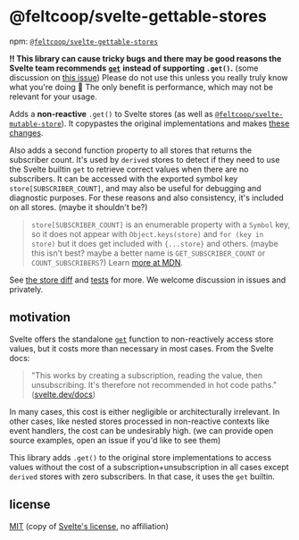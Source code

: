 # @feltcoop/svelte-gettable-stores

npm: [`@feltcoop/svelte-gettable-stores`](https://www.npmjs.com/package/@feltcoop/svelte-gettable-stores)

**‼ This library can cause tricky bugs**
**and there may be good reasons the Svelte team recommends**
**[`get`](https://svelte.dev/docs#run-time-svelte-store-get)**
**instead of supporting `.get()`.**
(some discussion on [this issue](https://github.com/sveltejs/svelte/issues/2060#issuecomment-667555847))
Please do not use this unless you really truly know what you're doing 🤒
The only benefit is performance, which may not be relevant for your usage.

Adds a **non-reactive** `.get()` to Svelte stores
(as well as [`@feltcoop/svelte-mutable-store`](https://github.com/feltcoop/svelte-mutable-store)).
It copypastes the original implementations and makes
[these changes](https://github.com/feltcoop/svelte-gettable-stores/commit/41df06d236ca8951e3a14f4fc4d945717a0d392a#diff-276a0044b7db537e1835eb8b2c20368b8a7437a3fde350198bff4db2b9e418fe).

Also adds a second function property to all stores that returns the subscriber count.
It's used by `derived` stores to detect if they need to use the Svelte builtin `get`
to retrieve correct values when there are no subscribers.
It can be accessed with the exported symbol key `store[SUBSCRIBER_COUNT]`,
and may also be useful for debugging and diagnostic purposes.
For these reasons and also consistency, it's included on all stores.
(maybe it shouldn't be?)

> `store[SUBSCRIBER_COUNT]` is an enumerable property with a `Symbol` key,
> so it does not appear with `Object.keys(store)` and `for (key in store)`
> but it does get included with `{...store}` and others.
> (maybe this isn't best? maybe a better name is `GET_SUBSCRIBER_COUNT` or `COUNT_SUBSCRIBERS`?)
> Learn [more at MDN](https://developer.mozilla.org/en-US/docs/Web/JavaScript/Enumerability_and_ownership_of_properties).

See [the store diff](https://github.com/feltcoop/svelte-gettable-stores/commit/41df06d236ca8951e3a14f4fc4d945717a0d392a#diff-276a0044b7db537e1835eb8b2c20368b8a7437a3fde350198bff4db2b9e418fe)
and [tests](src/lib/store.test.ts) for more.
We welcome discussion in issues and privately.

## motivation

Svelte offers the standalone [`get`](https://svelte.dev/docs#run-time-svelte-store-get)
function to non-reactively access store values,
but it costs more than necessary in most cases. From the Svelte docs:

> "This works by creating a subscription, reading the value, then unsubscribing.
> It's therefore not recommended in hot code paths."
> ([svelte.dev/docs](https://svelte.dev/docs#run-time-svelte-store-get))

In many cases, this cost is either negligible or architecturally irrelevant.
In other cases, like nested stores processed in non-reactive contexts like event handlers,
the cost can be undesirably high.
(we can provide open source examples, open an issue if you'd like to see them)

This library adds `.get()` to the original store implementations
to access values without the cost of a subscription+unsubscription
in all cases except `derived` stores with zero subscribers.
In that case, it uses the `get` builtin.

## license

[MIT](LICENSE.md)
(copy of [Svelte's license](https://github.com/sveltejs/svelte/blob/master/LICENSE.md),
no affiliation)

